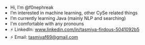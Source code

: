 - Hi, I’m @f0nephreak
- I’m interested in machine learning, other CySe related things
- I’m currently learning Java (mainly NLP and searching)
- I'm comfortable with any pronouns
- ⚡ LinkedIn: www.linkedin.com/in/tasmiya-firdous-5041092b5
- ⚡ Email: tasmiyaf69@gmail.com
<!---
f0nephreak/f0nephreak is a ✨ special ✨ repository because its `README.md` (this file) appears on your GitHub profile.
You can click the Preview link to take a look at your changes.
--->
